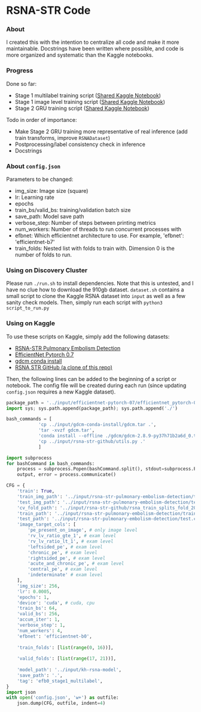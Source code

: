 # RSNA-STR Code

### About
I created this with the intention to centralize all code and make it more maintainable.
Docstrings have been written where possible, and code is more organized and systematic than the Kaggle notebooks.

### Progress
Done so far:
- Stage 1 multilabel training script ([Shared Kaggle Notebook](https://www.kaggle.com/stanleyjzheng/rsna-github-multilabel-testing?scriptVersionId=468178756))
- Stage 1 image level training script ([Shared Kaggle Notebook](https://www.kaggle.com/stanleyjzheng/rsna-github-image-level-testing?scriptVersionId=46817626))
- Stage 2 GRU training script ([Shared Kaggle Notebook](https://www.kaggle.com/stanleyjzheng/rsna-str-stage-2-gru-train?scriptVersionId=46890528))

Todo in order of importance:
- Make Stage 2 GRU training more representative of real inference (add train transforms, improve `RSNADataset`)
- Postprocessing/label consistency check in inference
- Docstrings

### About `config.json`
Parameters to be changed:
- img_size: Image size (square)
- lr: Learning rate
- epochs
- train_bs/valid_bs: training/validation batch size
- save_path: Model save path
- verbose_step: Number of steps between printing metrics
- num_workers: Number of threads to run concurrent processes with
- efbnet: Which efficientnet architecture to use. For example, 'efbnet': 'efficientnet-b7'
- train_folds: Nested list with folds to train with. Dimension 0 is the number of folds to run.

### Using on Discovery Cluster
Please run `./run.sh` to install dependencies. 
Note that this is untested, and I have no clue how to download the 910gb dataset.
`dataset.sh` contains a small script to clone the Kaggle RSNA dataset into `input` as well as a few sanity check models.
Then, simply run each script with `python3 script_to_run.py` 

### Using on Kaggle
To use these scripts on Kaggle, simply add the following datasets:
- [RSNA-STR Pulmonary Embolism Detection](https://www.kaggle.com/c/rsna-str-pulmonary-embolism-detection/data)
- [EfficientNet Pytorch 0.7](https://www.kaggle.com/tunguz/efficientnet-pytorch-07)
- [gdcm conda install](https://www.kaggle.com/ronaldokun/gdcm-conda-install)
- [RSNA STR GitHub (a clone of this repo)](www.kaggle.com/dataset/f4127c3bf3b0b540d8d17e1b4f1bddbe4ea05231c9613619e8ccd745c7dd2b17)

Then, the following lines can be added to the beginning of a script or notebook. 
The config file will be created during each run (since updating `config.json` requires a new Kaggle dataset).

```python
package_path = '../input/efficientnet-pytorch-07/efficientnet_pytorch-0.7.0'
import sys; sys.path.append(package_path); sys.path.append('./')

bash_commands = [
            'cp ../input/gdcm-conda-install/gdcm.tar .',
            'tar -xvzf gdcm.tar',
            'conda install --offline ./gdcm/gdcm-2.8.9-py37h71b2a6d_0.tar.bz2',
            'cp ../input/rsna-str-github/utils.py .'
            ]

import subprocess
for bashCommand in bash_commands:
    process = subprocess.Popen(bashCommand.split(), stdout=subprocess.PIPE)
    output, error = process.communicate()

CFG = {
    'train': True,
    'train_img_path': '../input/rsna-str-pulmonary-embolism-detection/train',
    'test_img_path': '../input/rsna-str-pulmonary-embolism-detection/test',
    'cv_fold_path': '../input/rsna-str-github/rsna_train_splits_fold_20.csv',
    'train_path': '../input/rsna-str-pulmonary-embolism-detection/train.csv',
    'test_path': '../input/rsna-str-pulmonary-embolism-detection/test.csv',
    'image_target_cols': [
        'pe_present_on_image', # only image level
        'rv_lv_ratio_gte_1', # exam level
        'rv_lv_ratio_lt_1', # exam level
        'leftsided_pe', # exam level
        'chronic_pe', # exam level
        'rightsided_pe', # exam level
        'acute_and_chronic_pe', # exam level
        'central_pe', # exam level
        'indeterminate' # exam level
    ],
    'img_size': 256,
    'lr': 0.0005,
    'epochs': 1,
    'device': 'cuda', # cuda, cpu
    'train_bs': 64,
    'valid_bs': 256,
    'accum_iter': 1,
    'verbose_step': 1,
    'num_workers': 4,
    'efbnet': 'efficientnet-b0',
    
    'train_folds': [list(range(0, 16))],
    
    'valid_folds': [list(range(17, 21))],
    
    'model_path': '../input/kh-rsna-model',
    'save_path': '.',
    'tag': 'efb0_stage1_multilabel',
}
import json
with open('config.json', 'w+') as outfile:
    json.dump(CFG, outfile, indent=4)
```